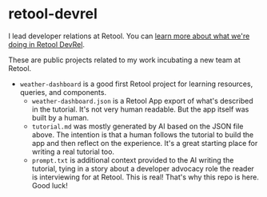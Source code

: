 # retool-devrel

I lead developer relations at Retool. You can [learn more about what we're doing in Retool DevRel](https://retool.com/blog/retool-developer-relations).

These are public projects related to my work incubating a new team at Retool.

* `weather-dashboard` is a good first Retool project for learning resources, queries, and components.
  * `weather-dashboard.json` is a Retool App export of what's described in the tutorial. It's not very human readable. But the app itself was built by a human.
  * `tutorial.md` was mostly generated by AI based on the JSON file above. The intention is that a human follows the tutorial to build the app and then reflect on the experience. It's a great starting place for writing a real tutorial too.
  * `prompt.txt` is additional context provided to the AI writing the tutorial, tying in a story about a developer advocacy role the reader is interviewing for at Retool. This is real! That's why this repo is here. Good luck!
